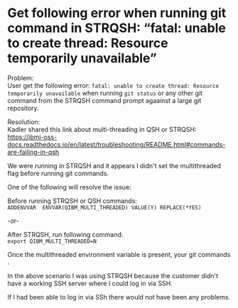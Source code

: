 # Get following error when running git command in STRQSH: “fatal: unable to create thread: Resource temporarily unavailable” 

Problem:   
User get the following error: ```fatal: unable to create thread: Resource temporarily unavailable``` when running ```git status``` or any other git command from the STRQSH command prompt agaainst a large git repository. 

Resolution:   
Kadler shared this link about multi-threading in QSH or STRQSH:   
https://ibmi-oss-docs.readthedocs.io/en/latest/troubleshooting/README.html#commands-are-failing-in-qsh   

We were running in STRQSH and it appears I didn't set the multithreaded flag before running git commands.   

One of the following will resolve the issue:   

Before running STRQSH or QSH commands:   
```ADDENVVAR  ENVVAR(QIBM_MULTI_THREADED) VALUE(Y) REPLACE(*YES)```    

-or-    

After STRQSH, run following command:      
```export QIBM_MULTI_THREADED=N```   

Once the multithreaded environment variable is present, your git commands .

In the above scenario I was using STRQSH because the customer didn't have a working SSH server where I could log in via SSH.   

If I had been able to log in via SSh there would not have been any problems.  

